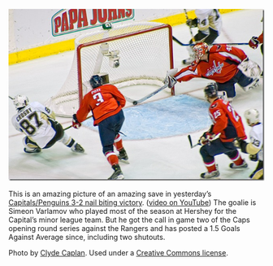 [![3495284608\_79fb1c569d\_o](https://raw.githubusercontent.com/devhawk/devhawk.github.io/master/images/blog/3495284608_79fb1c569d_o_3.jpg "3495284608_79fb1c569d_o")](http://www.flickr.com/photos/clydeorama/3495284608/)

This is an amazing picture of an amazing save in yesterday’s
[Capitals/Penguins 3-2 nail biting
victory](http://espn.go.com/nhl/recap?gameId=290502023). ([video on
YouTube](http://www.youtube.com/watch?v=01Ow7Kxaqb4)) The goalie is
Simeon Varlamov who played most of the season at Hershey for the
Capital’s minor league team. But he got the call in game two of the Caps
opening round series against the Rangers and has posted a 1.5 Goals
Against Average since, including two shutouts.

Photo by [Clyde Caplan](http://www.flickr.com/photos/clydeorama/). Used
under a [Creative Commons
license](http://creativecommons.org/licenses/by-nc/2.0/deed.en).
